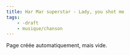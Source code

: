 ```yaml
---
title: Har Mar superstar - Lady, you shot me
tags:
    - -draft
    - musique/chanson
---
```


Page créée automatiquement, mais vide.
